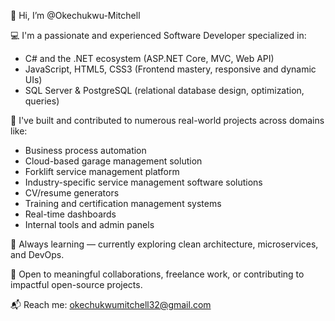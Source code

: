 👋 Hi, I’m @Okechukwu-Mitchell

💻 I'm a passionate and experienced Software Developer specialized in:
- C# and the .NET ecosystem (ASP.NET Core, MVC, Web API)
- JavaScript, HTML5, CSS3 (Frontend mastery, responsive and dynamic UIs)
- SQL Server & PostgreSQL (relational database design, optimization, queries)

🚀 I've built and contributed to numerous real-world projects across domains like:
- Business process automation
- Cloud-based garage management solution
- Forklift service management platform
- Industry-specific service management software solutions
- CV/resume generators
- Training and certification management systems
- Real-time dashboards
- Internal tools and admin panels

🌱 Always learning — currently exploring clean architecture, microservices, and DevOps.

🤝 Open to meaningful collaborations, freelance work, or contributing to impactful open-source projects.

📬 Reach me: okechukwumitchell32@gmail.com

<!---
Okechukwu-Mitchell/Okechukwu-Mitchell is a ✨ special ✨ repository because its `README.md` (this file) appears on your GitHub profile.
You can click the Preview link to take a look at your changes.
--->

